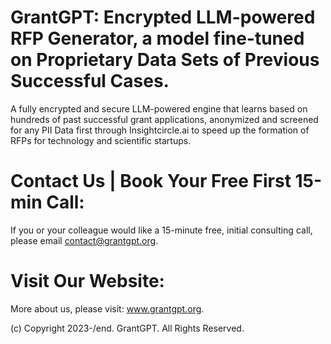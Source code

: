 # GrantGPT: Encrypted LLM-powered RFP Generator, a model fine-tuned on Proprietary Data Sets of Previous Successful Cases.

A fully encrypted and secure LLM-powered engine that learns based on hundreds of past successful grant applications, anonymized and screened for any PII Data first through Insightcircle.ai to speed up the formation of RFPs for technology and scientific startups.


# Contact Us | Book Your Free First 15-min Call:

If you or your colleague would like a 15-minute free,
initial consulting call, please email contact@grantgpt.org.


# Visit Our Website:

More about us, please visit: www.grantgpt.org.

(c) Copyright 2023-/end. GrantGPT. All Rights Reserved.
